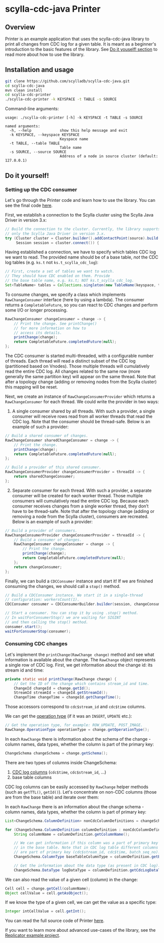 # scylla-cdc-java Printer

## Overview

Printer is an example application that uses the scylla-cdc-java library to print all changes from CDC log for a given table. It is meant as a beginner's introduction to the basic features of the library. See [Do it youself! section](#do-it-yourself) to read more about how to use the library.

## Installation and usage
```bash
git clone https://github.com/scylladb/scylla-cdc-java.git
cd scylla-cdc-java
mvn clean install
cd scylla-cdc-printer
./scylla-cdc-printer -k KEYSPACE -t TABLE -s SOURCE
```

Command-line arguments:
```
usage: ./scylla-cdc-printer [-h] -k KEYSPACE -t TABLE -s SOURCE

named arguments:
  -h, --help             show this help message and exit
  -k KEYSPACE, --keyspace KEYSPACE
                         Keyspace name
  -t TABLE, --table TABLE
                         Table name
  -s SOURCE, --source SOURCE
                         Address of a node in source cluster (default: 127.0.0.1)
```

## Do it yourself!

### Setting up the CDC consumer
Let's go through the Printer code and learn how to use the library. You can see the final code [here](src/main/java/com/scylladb/cdc/printer/Main.java).

First, we establish a connection to the Scylla cluster using the Scylla Java Driver in version 3.x:

```java
// Build the connection to the cluster. Currently, the library supports
// only the Scylla Java Driver in version 3.x.
try (Cluster cluster = Cluster.builder().addContactPoint(source).build();
     Session session = cluster.connect()) {
```

Having established a connection, we have to specify which tables CDC log we want to read. The provided name should be of a base table, *not* the CDC log tables (e.g. `ks.t` not `ks.t_scylla_cdc_log`):

```java
// First, create a set of tables we want to watch.
// They should have CDC enabled on them. Provide
// the base table name, e.g. ks.t; NOT ks.t_scylla_cdc_log.
Set<TableName> tables = Collections.singleton(new TableName(keyspace, table));
```

To consume changes, we specify a class which implements `RawChangeConsumer` interface (here by using a lambda). The consumer returns a `CompletableFuture`, so you can react to CDC changes and perform some I/O or longer processing.

```java
RawChangeConsumer changeConsumer = change -> {
    // Print the change. See printChange()
    // for more information on how to
    // access its details.
    printChange(change);
    return CompletableFuture.completedFuture(null);
};
```

The CDC consumer is started multi-threaded, with a configurable number of threads. Each thread will read a distinct subset of the CDC log (partitioned based on Vnodes). Those multiple threads will cumulatively read the entire CDC log. All changes related to the same row (more generally the same partition key) will appear on the same thread. Note that after a topology change (adding or removing nodes from the Scylla cluster) this mapping will be reset.

Next, we create an instance of `RawChangeConsumerProvider` which returns a `RawChangeConsumer` for each thread. We could write the provider in two ways:

1. A single consumer shared by all threads. With such a provider, a single consumer will receive rows read from all worker threads that read the CDC log. Note that the consumer should be thread-safe. Below is an example of such a provider:
```java
// Build a shared consumer of changes.
RawChangeConsumer sharedChangeConsumer = change -> {
    // Print the change. 
    printChange(change);
    return CompletableFuture.completedFuture(null);
};

// Build a provider of this shared consumer. 
RawChangeConsumerProvider changeConsumerProvider = threadId -> {
    return sharedChangeConsumer;
};
```

2. Separate consumer for each thread. With such a provider, a separate consumer will be created for each worker thread. Those multiple consumers will cumulatively read the entire CDC log. Because each consumer receives changes from a single worker thread, they don’t have to be thread-safe. Note that after the topology change (adding or removing a node from the Scylla cluster), consumers are recreated. Below is an example of such a provider:
```java
// Build a provider of consumers. 
RawChangeConsumerProvider changeConsumerProvider = threadId -> {
    // Build a consumer of changes.
    RawChangeConsumer changeConsumer = change -> {
        // Print the change. 
        printChange(change);
        return CompletableFuture.completedFuture(null);
    };
    return changeConsumer;
};
```

Finally, we can build a `CDCConsumer` instance and start it! If we are finished consuming the changes, we should call a `stop()` method.

```java
// Build a CDCConsumer instance. We start it in a single-thread
// configuration: workersCount(1).
CDCConsumer consumer = CDCConsumerBuilder.builder(session, changeConsumerProvider, tables).workersCount(1).build();

// Start a consumer. You can stop it by using .stop() method.
// In waitForConsumerStop() we are waiting for SIGINT
// and then calling the stop() method.
consumer.start();
waitForConsumerStop(consumer);
```

### Consuming CDC changes

Let's implement the `printChange(RawChange change)` method and see what information is available about the change. The `RawChange` object represents a single row of CDC log. First, we get information about the change id: its stream id and time:

```java
private static void printChange(RawChange change) {
    // Get the ID of the change which contains stream_id and time.
    ChangeId changeId = change.getId();
    StreamId streamId = changeId.getStreamId();
    ChangeTime changeTime = changeId.getChangeTime();
```

Those accessors correspond to `cdc$stream_id` and `cdc$time` columns.

We can get the [operation type](https://docs.scylladb.com/using-scylla/cdc/cdc-log-table/#operation-column) (if it was an `INSERT`, `UPDATE` etc.):

```java
// Get the operation type, for example: ROW_UPDATE, POST_IMAGE.
RawChange.OperationType operationType = change.getOperationType();
```

In each `RawChange` there is information about the schema of the change - column names, data types, whether the column is part of the primary key:

```java
ChangeSchema changeSchema = change.getSchema();
```

There are two types of columns inside ChangeSchema:
1. [CDC log columns](https://docs.scylladb.com/using-scylla/cdc/cdc-log-table/) (`cdc$time`, `cdc$stream_id`, ...)
2. base table columns

CDC log columns can be easily accessed by `RawChange` helper methods (such as `getTTL()`, `getId()`). Let's concentrate on non-CDC columns (those are from the base table) and iterate over them:


In each `RawChange` there is an information about the change schema - column names, data types, whether the column is part of primary key:

```java
List<ChangeSchema.ColumnDefinition> nonCdcColumnDefinitions = changeSchema.getNonCdcColumnDefinitions();

for (ChangeSchema.ColumnDefinition columnDefinition : nonCdcColumnDefinitions) {
    String columnName = columnDefinition.getColumnName();

    // We can get information if this column was a part of primary key
    // in the base table. Note that in CDC log table different columns
    // are part of primary key (cdc$stream_id, cdc$time, batch_seq_no).
    ChangeSchema.ColumnType baseTableColumnType = columnDefinition.getBaseTableColumnType();

    // Get the information about the data type (as present in CDC log).
    ChangeSchema.DataType logDataType = columnDefinition.getCdcLogDataType();
```

We can also read the value of a given cell (column) in the change:
```java
Cell cell = change.getCell(columnName);
Object cellValue = cell.getAsObject();
```

If we know the type of a given cell, we can get the value as a specific type:
```java
Integer intCellValue = cell.getInt();
```

You can read the full source code of Printer [here](src/main/java/com/scylladb/cdc/printer/Main.java). 

If you want to learn more about advanced use-cases of the library, see the [Replicator example project](https://github.com/scylladb/scylla-cdc-java/tree/master/scylla-cdc-replicator).
